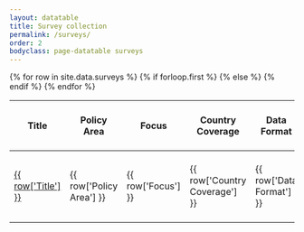 ```yaml
---
layout: datatable
title: Survey collection
permalink: /surveys/
order: 2
bodyclass: page-datatable surveys
---
```


<table>
  {% for row in site.data.surveys %}
    {% if forloop.first %}
    <thead>
      <tr>
        <th>Title</th>
        <th>Policy Area</th>
        <th>Focus</th>
        <th>Country Coverage</th>
        <th>Data Format</th>
        <th>Authors</th>
        <th>Target Population</th>
        <th>Sampling Method</th>
        <th>Time</th>
        <th>Interval of Data Collection</th>
        <th>Individual Level Data from Pre-COVID</th>
        <th>Number of Observations</th>
        <th>Micro Data Availablity</th>
        <th class="type">Type</th>
        <th>Level of Observation</th>
      </tr>
    </thead>
    {% else %}
    <tbody>
      <tr>
        <td>
          <a href="{{row['link']}}">
            {{ row['Title'] }}
          </a>
        </td>
        <td class="policy-area">
          {{ row['Policy Area'] }}
        </td>
        <td class="focus">
          {{ row['Focus'] }}
        </td>
        <td class="country-coverage">
          {{ row['Country Coverage'] }}
        </td>
        <td class="data-format">
          {{ row['Data Format'] }}
        </td>
        <td class="authors">
          {{ row['Authors'] }}
        </td>
        <td class="target_population">
          {{ row['Target Population'] }}
        </td>
        <td class="sampling-method">
          {{ row['Sampling Method'] }}
        </td>
        <td class="time">
          {{ row['Time'] }}
        </td>
        <td class="data_collection_interval">
          {{ row['Interval of Data Collection'] }}
        </td>
        <td class="individual_level_data">
          {{ row['Availability of Individual Level Data from Pre-COVID'] }}
        </td>
        <td class="number_of_observations">
          {{ row['Number of Observations'] }}
        </td>
        <td class="micro_data_availability">
          {{ row['Micro Data Availablity'] }}
        </td>
        <td class="type">
          {{ row['Type'] }}
        </td>
        <td class="level_of_observation">
          {{ row['Level of Observation'] }}
        </td>
      </tr>
    </tbody>
    {% endif %}
  {% endfor %}
</table>